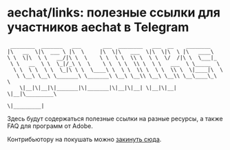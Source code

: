 # aechat/links: полезные ссылки для участников aechat в Telegram

```shell
 ________  _______   ___       ___  ________   ___  __    ________
|\   __  \|\  ___ \ |\  \     |\  \|\   ___  \|\  \|\  \ |\   ____\
\ \  \|\  \ \   __/|\ \  \    \ \  \ \  \\ \  \ \  \/  /|\ \  \___|_
 \ \   __  \ \  \_|/_\ \  \    \ \  \ \  \\ \  \ \   ___  \ \_____  \
  \ \  \ \  \ \  \_|\ \ \  \____\ \  \ \  \\ \  \ \  \\ \  \|____|\  \
   \ \__\ \__\ \_______\ \_______\ \__\ \__\\ \__\ \__\\ \__\____\_\  \
    \|__|\|__|\|_______|\|_______|\|__|\|__| \|__|\|__| \|__|\_________\
                                                            \|_________|
```

Здесь будут содержаться полезные ссылки на разные ресурсы, а также FAQ для программ от Adobe.

Контрибьютору на покушать можно [закинуть сюда](https://one-qr.ru/v?lO4brOBVmLCaEYFL).
